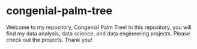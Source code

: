 # congenial-palm-tree
Welcome to my repository, Congenial Palm Tree!
In this repository, you will find my data analysis, data science, and data engineering projects.
Please check out the projects.
Thank you!


